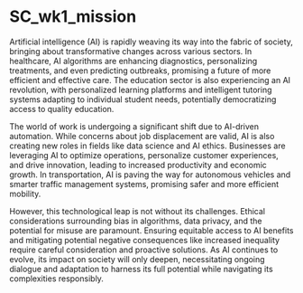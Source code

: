 # SC_wk1_mission

Artificial intelligence (AI) is rapidly weaving its way into the fabric of society, bringing about transformative changes across various sectors. In healthcare, AI algorithms are enhancing diagnostics, personalizing treatments, and even predicting outbreaks, promising a future of more efficient and effective care. The education sector is also experiencing an AI revolution, with personalized learning platforms and intelligent tutoring systems adapting to individual student needs, potentially democratizing access to quality education.   

The world of work is undergoing a significant shift due to AI-driven automation. While concerns about job displacement are valid, AI is also creating new roles in fields like data science and AI ethics. Businesses are leveraging AI to optimize operations, personalize customer experiences, and drive innovation, leading to increased productivity and economic growth. In transportation, AI is paving the way for autonomous vehicles and smarter traffic management systems, promising safer and more efficient mobility.   

However, this technological leap is not without its challenges. Ethical considerations surrounding bias in algorithms, data privacy, and the potential for misuse are paramount. Ensuring equitable access to AI benefits and mitigating potential negative consequences like increased inequality require careful consideration and proactive solutions. As AI continues to evolve, its impact on society will only deepen, necessitating ongoing dialogue and adaptation to harness its full potential while navigating its complexities responsibly.   
